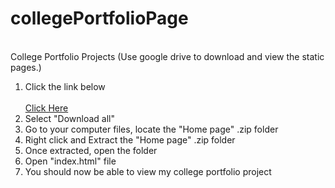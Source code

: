 # collegePortfolioPage
<br>
College Portfolio Projects (Use google drive to download and view the static pages.)
<br>
<ol>
  <li>Click the link below</li>
  <br>
  <a target="_blank" rel="noopener noreferrer" href="https://drive.google.com/drive/folders/1TjSW9vOlQ2aRTEo5lGSfcykRYngguKXH?usp=sharing">Click Here</a>
  <li>Select "Download all"</li>
  <li>Go to your computer files, locate the "Home page" .zip folder</li>
  <li>Right click and Extract the "Home page" .zip folder</li>
  <li>Once extracted, open the folder</li>
  <li>Open "index.html" file</li>
  <li>You should now be able to view my college portfolio project</li>
</ol>
<br>


